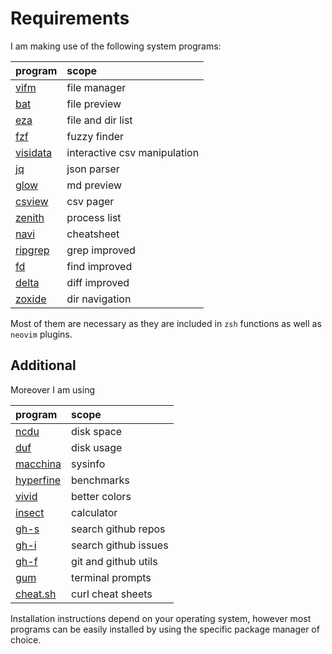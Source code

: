 # Requirements

I am making use of the following system programs:

| program                                          | scope                        |
| :----------------------------------------------- | :--------------------------- |
| [vifm](https://vifm.info/)                       | file manager                 |
| [bat](https://github.com/sharkdp/bat)            | file preview                 |
| [eza](https://github.com/eza-community/eza)      | file and dir list            |
| [fzf](https://github.com/junegunn/fzf)           | fuzzy finder                 |
| [visidata](https://www.visidata.org/install/)    | interactive csv manipulation |
| [jq](https://stedolan.github.io/jq/)             | json parser                  |
| [glow](https://github.com/charmbracelet/glow)    | md preview                   |
| [csview](https://github.com/wfxr/csview)         | csv pager                    |
| [zenith](https://github.com/bvaisvil/zenith)     | process list                 |
| [navi](https://github.com/denisidoro/navi)       | cheatsheet                   |
| [ripgrep](https://github.com/BurntSushi/ripgrep) | grep improved                |
| [fd](https://github.com/sharkdp/fd)              | find improved                |
| [delta](https://github.com/dandavison/delta)     | diff improved                |
| [zoxide](https://github.com/ajeetdsouza/zoxide)  | dir navigation               |

Most of them are necessary as they are included in `zsh` functions as well as `neovim` plugins.

## Additional

Moreover I am using

| program                                              | scope                |
| :--------------------------------------------------- | :------------------- |
| [ncdu](https://dev.yorhel.nl/ncdu)                   | disk space           |
| [duf](https://github.com/muesli/duf)                 | disk usage           |
| [macchina](https://github.com/Macchina-CLI/macchina) | sysinfo              |
| [hyperfine](https://github.com/sharkdp/hyperfine)    | benchmarks           |
| [vivid](https://github.com/sharkdp/vivid)            | better colors        |
| [insect](https://github.com/sharkdp/insect)          | calculator           |
| [gh-s](https://github.com/gennaro-tedesco/gh-s)      | search github repos  |
| [gh-i](https://github.com/gennaro-tedesco/gh-s)      | search github issues |
| [gh-f](https://github.com/gennaro-tedesco/gh-f)      | git and github utils |
| [gum](https://github.com/charmbracelet/gum)          | terminal prompts     |
| [cheat.sh](https://github.com/chubin/cheat.sh)       | curl cheat sheets    |

Installation instructions depend on your operating system, however most programs can be easily installed by using the specific package manager of choice.
